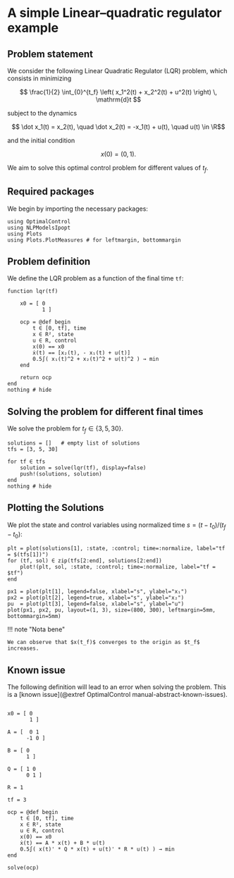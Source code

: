 # A simple Linear–quadratic regulator example

## Problem statement

We consider the following Linear Quadratic Regulator (LQR) problem, which consists in minimizing

```math
    \frac{1}{2} \int_{0}^{t_f} \left( x_1^2(t) + x_2^2(t) + u^2(t) \right) \, \mathrm{d}t 
```

subject to the dynamics

```math
    \dot x_1(t) = x_2(t), \quad \dot x_2(t) = -x_1(t) + u(t), \quad u(t) \in \R
```

and the initial condition

```math
    x(0) = (0,1).
```

We aim to solve this optimal control problem for different values of $t_f$.  

## Required packages

We begin by importing the necessary packages:

```@example main-lqr
using OptimalControl
using NLPModelsIpopt
using Plots
using Plots.PlotMeasures # for leftmargin, bottommargin
```

## Problem definition

We define the LQR problem as a function of the final time `tf`:

```@example main-lqr
function lqr(tf)

    x0 = [ 0
           1 ]

    ocp = @def begin
        t ∈ [0, tf], time
        x ∈ R², state
        u ∈ R, control
        x(0) == x0
        ẋ(t) == [x₂(t), - x₁(t) + u(t)]
        0.5∫( x₁(t)^2 + x₂(t)^2 + u(t)^2 ) → min
    end

    return ocp
end
nothing # hide
```

## Solving the problem for different final times

We solve the problem for $t_f \in \{3, 5, 30\}$.

```@example main-lqr
solutions = []   # empty list of solutions
tfs = [3, 5, 30]

for tf ∈ tfs
    solution = solve(lqr(tf), display=false)
    push!(solutions, solution)
end
nothing # hide
```

## Plotting the Solutions

We plot the state and control variables using normalized time $s = (t - t_0)/(t_f - t_0)$:

```@example main-lqr
plt = plot(solutions[1], :state, :control; time=:normalize, label="tf = $(tfs[1])")
for (tf, sol) ∈ zip(tfs[2:end], solutions[2:end])
    plot!(plt, sol, :state, :control; time=:normalize, label="tf = $tf")
end

px1 = plot(plt[1], legend=false, xlabel="s", ylabel="x₁")
px2 = plot(plt[2], legend=true, xlabel="s", ylabel="x₂")
pu  = plot(plt[3], legend=false, xlabel="s", ylabel="u")
plot(px1, px2, pu, layout=(1, 3), size=(800, 300), leftmargin=5mm, bottommargin=5mm)
```

!!! note "Nota bene"

    We can observe that $x(t_f)$ converges to the origin as $t_f$ increases.

## Known issue

The following definition will lead to an error when solving the problem. This is a [known issue](@extref OptimalControl manual-abstract-known-issues).

```@repl main-lqr

x0 = [ 0
       1 ]

A = [  0 1
      -1 0 ]

B = [ 0
      1 ]

Q = [ 1 0
      0 1 ]

R = 1

tf = 3

ocp = @def begin
    t ∈ [0, tf], time
    x ∈ R², state
    u ∈ R, control
    x(0) == x0
    ẋ(t) == A * x(t) + B * u(t)
    0.5∫( x(t)' * Q * x(t) + u(t)' * R * u(t) ) → min
end

solve(ocp)
```
